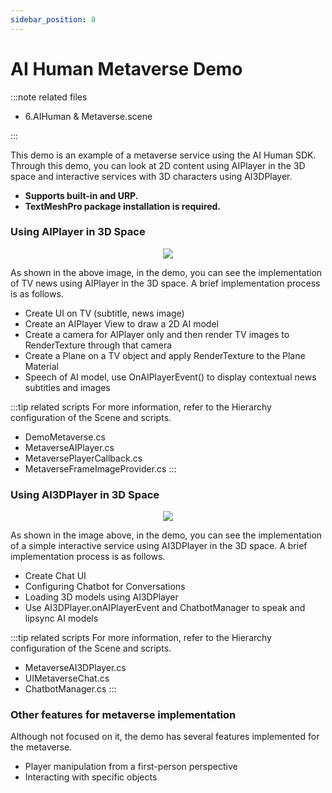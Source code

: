 ```yaml
---
sidebar_position: 8
---
```


# AI Human Metaverse Demo

:::note related files

- 6.AIHuman & Metaverse.scene

:::

This demo is an example of a metaverse service using the AI Human SDK. Through this demo, you can look at 2D content using AIPlayer in the 3D space and interactive services with 3D characters using AI3DPlayer.

- **Supports built-in and URP.**
- **TextMeshPro package installation is required.**

### Using AIPlayer in 3D Space

<p align="center">
<img src="/img/aihuman/unity/metaverse_aiplayer.png" style={{zoom: "60%"}} />
</p>

As shown in the above image, in the demo, you can see the implementation of TV news using AIPlayer in the 3D space. A brief implementation process is as follows.

- Create UI on TV (subtitle, news image)
- Create an AIPlayer View to draw a 2D AI model
- Create a camera for AIPlayer only and then render TV images to RenderTexture through that camera
- Create a Plane on a TV object and apply RenderTexture to the Plane Material
- Speech of AI model, use OnAIPlayerEvent() to display contextual news subtitles and images

:::tip related scripts
For more information, refer to the Hierarchy configuration of the Scene and scripts.
- DemoMetaverse.cs
- MetaverseAIPlayer.cs
- MetaversePlayerCallback.cs
- MetaverseFrameImageProvider.cs
:::

### Using AI3DPlayer in 3D Space

<p align="center">
<img src="/img/aihuman/unity/metaverse_ai3dplayer.png" style={{zoom: "60%"}} />
</p>

As shown in the image above, in the demo, you can see the implementation of a simple interactive service using AI3DPlayer in the 3D space. A brief implementation process is as follows.

- Create Chat UI
- Configuring Chatbot for Conversations
- Loading 3D models using AI3DPlayer
- Use AI3DPlayer.onAIPlayerEvent and ChatbotManager to speak and lipsync AI models

:::tip related scripts
For more information, refer to the Hierarchy configuration of the Scene and scripts.
- MetaverseAI3DPlayer.cs
- UIMetaverseChat.cs
- ChatbotManager.cs
:::

### Other features for metaverse implementation

Although not focused on it, the demo has several features implemented for the metaverse.

- Player manipulation from a first-person perspective
- Interacting with specific objects